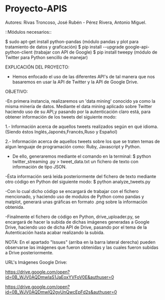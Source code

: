 # Proyecto-APIS

Autores: Rivas Troncoso, José Rubén - Pérez Rivera, Antonio Miguel.

::Módulos necesarios::

$ sudo apt-get install python-pandas   (módulo pandas y plot para tratamiento de datos y graficación)
$ pip install --upgrade google-api-python-client (trabajar con API de Google)
$ pip install tweepy  (módulo de Twitter para Python sencillo de manejar)

EXPLICACIÓN DEL PROYECTO:

- Hemos enfocado el uso de las diferentes API's de tal manera que nos basaremos en usar la API de Twitter y la API de Google Drive.


OBJETIVO:

-En primera instancia, realizaremos un 'data mining' conocido ya como la misma minería de datos. Mediante el data mining aplicado sobre Twitter haciendo uso de su API,y pasando por la autenticación claro está, para obtener información de los tweets del siguiente modo:

1.- Información acerca de aquellos tweets realizados según en qué idioma. (Siendo éstos Inglés,Japonés,Francés,Ruso y Español)

2.- Información acerca de aquellos tweets sobre los que se traten temas de algun lenguaje de programación como:
   Ruby, Javascript y Python.
   
- De ello, generaremos mediante el comando en la terminal: $ python twitter_streaming .py > tweet_data.txt 
  un fichero de texto con información de tipo JSON.

-Ésta información será leída posteriormente del fichero de texto mediante otro código en Python del siguiente modo:
 $ python analyze_tweets.py
 
-Con lo cual dicho código se encargará de trabajar con el fichero mencionado, y haciendo uso de modulos de Python como pandas y matplot, generará unas gráficas en formato .png sobre la información obtenida.

-Finalmente el fichero de código en Python, drive_uploader.py, se encargará de hacer la subida de dichas imágenes generadas a Google Drive, haciendo uso de dicha API de Drive, pasando por el tema de la Autenticación hasta acabar realizando la subida.


NOTA: En el apartado "Issues" (arriba en la barra lateral derecha)  pueden observarse las imágenes que fueron obtenidas y las cuales fueron subidas a Drive posteriormente.

URL's Imágenes Google Drive: 

https://drive.google.com/open?id=0B_WJV0AQDmwlaS1JaEoxYVFoV0E&authuser=0

https://drive.google.com/open?id=0B_WJV0AQDmwlQ2gyUnQwcEpFd2s&authuser=0
